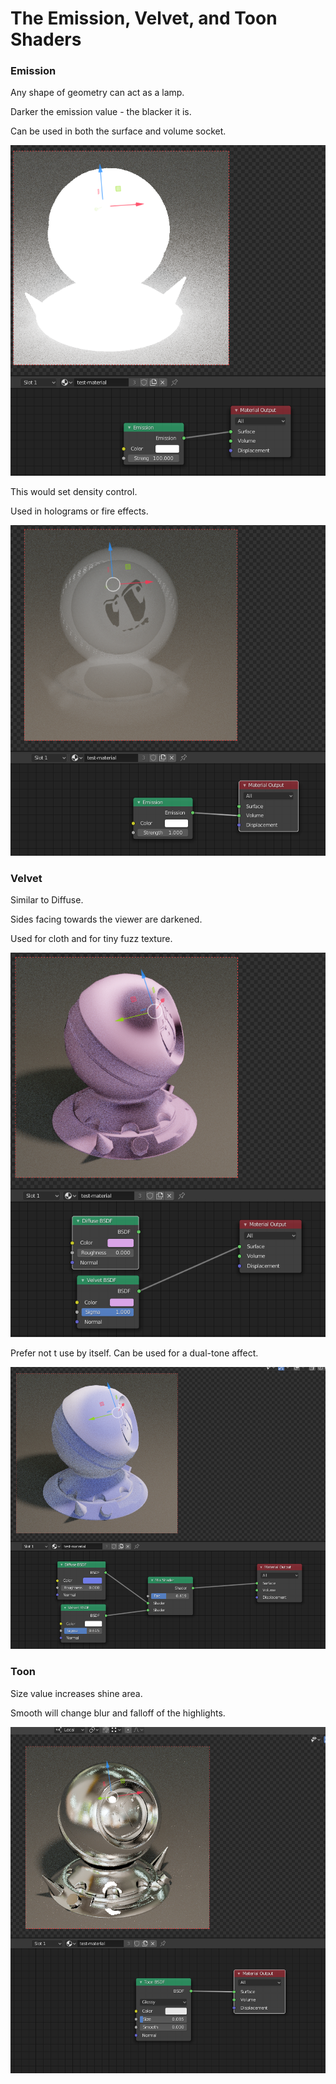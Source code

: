 # The Emission, Velvet, and Toon Shaders

### Emission

Any shape of geometry can act as a lamp.

Darker the emission value - the blacker it is.

Can be used in both the surface and volume socket.

![](../../.gitbook/assets/image%20%2862%29.png)

This would set density control.

Used in holograms or fire effects.

![](../../.gitbook/assets/image%20%2868%29.png)

### Velvet

Similar to Diffuse.

Sides facing towards the viewer are darkened.

Used for cloth and for tiny fuzz texture.

![](../../.gitbook/assets/image%20%2860%29.png)

Prefer not t use by itself. Can be used for a dual-tone affect.

![](../../.gitbook/assets/image%20%2863%29.png)

### Toon

Size value increases shine area.

Smooth will change blur and falloff of the highlights.

![](../../.gitbook/assets/image%20%2857%29.png)


